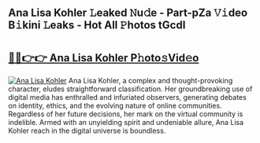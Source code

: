 ## Ana Lisa Kohler 𝙻eaked 𝙽u𝚍e - Part-pZa 𝚅𝚒deo B𝚒kini 𝙻eaks - Hot All 𝙿hotos tGcdI

# <h2><a href="http://ld1e4nx.urlbe.top/?page=Ana+Lisa+Kohler">🔗🔗👉👉 Ana Lisa Kohler P𝚑oto𝚜Vid𝚎o</a></h2>

[![Ana Lisa Kohler](https://i.imgur.com/eBuTRDB.gif)](http://ld1e4nx.urlbe.top/?page=Ana+Lisa+Kohler)
Ana Lisa Kohler, a complex and thought-provoking character, eludes straightforward classification. Her groundbreaking use of digital media has enthralled and infuriated observers, generating debates on identity, ethics, and the evolving nature of online communities. Regardless of her future decisions, her mark on the virtual community is indelible. Armed with an unyielding spirit and undeniable allure, Ana Lisa Kohler reach in the digital universe is boundless.
